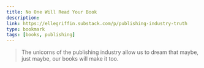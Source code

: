 ```yaml
---
title: No One Will Read Your Book
description:
link: https://ellegriffin.substack.com/p/publishing-industry-truth
type: bookmark
tags: [books, publishing]
---
```


> The unicorns of the publishing industry allow us to dream that maybe, just maybe, our books will make it too.
